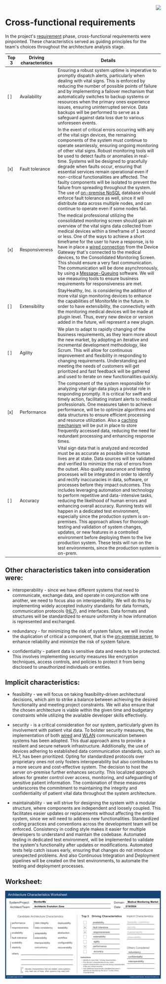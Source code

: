 <img src="https://www.techwell.com/sites/default/files/stories/images/cropped_teasers/Beth%20Romanik/2018/requirements-software-obsolete.png" align="right" height="64px" />

# Cross-functional requirements

In the project's [requirement](https://github.com/ArchitectsEvolutionZone/MonitorMe/blob/main/1.Requirements/ClientInitialRequirements.md) phase, cross-functional requirements were pinpointed.
These characteristics served as guiding principles for the team's choices throughout the architecture analysis stage.


| Top 3      | Driving characteristics       | Details |
|----------------|----------------|----------------|
| [ ] | Availability | Ensuring a robust system uptime is imperative to promptly dispatch alerts, particularly when dealing with vital signs. This is enforced by reducing the number of possible points of failure and by implementing a failover mechanism that automatically switches to backup systems or resources when the primary ones experience issues, ensuring uninterrupted service. Data backups will be performed to serve as a safeguard against data loss due to various unforeseen events.|
| [x] | Fault tolerance | In the event of critical errors occurring with any of the vital sign devices, the remaining components of the system must continue to operate seamlessly, ensuring ongoing monitoring of other vital signs. Robust monitoring tools will be used to detect faults or anomalies in real-time. Systems will be designed to gracefully degrade when faults occur, ensuring that essential services remain operational even if non-critical functionalities are affected. The faulty components will be isolated to prevent the failure from spreading throughout the system. The use of [on-premise NoSQL](https://github.com/ArchitectsEvolutionZone/MonitorMe/blob/main/3.ADR/ADR009-NoSQLOnPrem.md) database should enforce fault tolerance as well, since it will distribute data across multiple nodes, and can continue to operate even if some nodes fail.|
| [x] | Responsiveness | The medical professional utilizing the consolidated monitoring screen should gain an overview of the vital signs data collected from medical devices within a timeframe of 1 second or less. One of the ways to achieve a short timeframe for the user to have a response, is to have in place a [wired connection](https://github.com/ArchitectsEvolutionZone/MonitorMe/blob/main/3.ADR/ADR001-WiredCommunicationGatewayToCMS.md) from the Device Gateway that's connected to the medical devices, to the Consolidated Monitoring Screen. This should ensure a very fast communication. The communication will be done asynchronously, by using a [Message-Queuing](https://github.com/ArchitectsEvolutionZone/MonitorMe/blob/main/3.ADR/ADR007-MessagingBrokerForDeviceGateway.md) software. We will use measuring tools to ensure business requirements for responsiveness are met. |
| [ ] | Extensibility | StayHealthy, Inc. is considering the addition of more vital sign monitoring devices to enhance the capabilities of MonitorMe in the future. In order to have extensibility, the connectivity with the monitoring medical devices will be made at plugin level. Thus, every new device or version added in the future, will represent a new plugin. |
| [ ] | Agility | We plan to adapt to rapidly changing of the business requirements, as they learn more about the new market, by  adopting an iterative and incremental development methodology, like Scrum. This will allow for continuous improvement and flexibility in responding to changing requirements. Understanding and meeting the needs of customers will get prioritized and fast feedback will be gathered and used to iterate on new functionalities quickly.|
| [x] | Performance	| The component of the system responsible for analyzing vital sign data plays a pivotal role in responding promptly. It is critical for swift and timely action, facilitating instant alerts to medical professionals. One measures taken to achieve performance, will be to optimize algorithms and data structures to ensure efficient processing and resource utilization. Also a [caching mechanism](https://github.com/ArchitectsEvolutionZone/MonitorMe/blob/main/3.ADR/ADR010-InMemoryCaching.md) will be put in place to store frequently accessed data, reducing the need for redundant processing and enhancing response times.|
| [ ]	| Accuracy|	Vital sign data that is analyzed and recorded must be as accurate as possible since human lives are at stake. Data sources will be validated and verified to minimize the risk of errors from the outset. Also quality assurance and testing processes will be integrated in order to identify and rectify inaccuracies in data, software, or processes before they impact outcomes. This includes leveraging automation and technology to perform repetitive and data-intensive tasks, reducing the likelihood of human errors and enhancing overall accuracy. Running tests will happen in a dedicated test environment, especially since the production system is on-premises. This approach allows for thorough testing and validation of system changes, updates, or new features in a controlled environment before deploying them to the live production system. These tests will run on the test environments, since the production system is on-prem. |


## Other characteristics taken into consideration were:

- interoperability - since we have different systems that need to communicate, exchange data, and operate in conjunction with one another, we need to focus also on interoperability. We will do this by implementing widely accepted industry standards for data formats, communication protocols ([HL7](https://github.com/ArchitectsEvolutionZone/MonitorMe/blob/main/3.ADR/ADR002-HL7TransmissionToDeviceGateway.md)), and interfaces. Data formats and structures will be standardized to ensure uniformity in how information is represented and exchanged.
  
- redundancy - for minimizing the risk of system failure, we will involve the duplication of critical a component, that is the [on-premise server](https://github.com/ArchitectsEvolutionZone/MonitorMe/blob/main/3.ADR/ADR011-OnPremServerCluster.md), to enhance reliability and minimize the risk of system failure.
  
- confidentiality - patient data is sensitive data and needs to be protected. This involves implementing security measures like encryption techniques, access controls, and policies to protect it from being disclosed to unauthorized individuals or entities.

## Implicit characteristics:

- feasibility - we will focus on taking feasibility-driven architectural decisions, which aim to strike a balance between achieving the desired functionality and meeting project constraints. We will also ensure that the chosen architecture is viable within the given time and budgetary constraints while utilizing the available developer skills effectively.
  
- security - is a critical consideration for our system, particularly given its involvement with patient vital data. To bolster security measures, the implementation of both [wired](https://github.com/ArchitectsEvolutionZone/MonitorMe/blob/main/3.ADR/ADR003-WiredCommunicationGatewayToServer.md) and [WLAN](https://github.com/ArchitectsEvolutionZone/MonitorMe/blob/main/3.ADR/ADR004-WLANDataRequestsToServer.md) communication between systems has been adopted. This dual approach aims to provide a resilient and secure network infrastructure. Additionally, the use of devices adhering to established data communication standards, such as HL7, has been prioritized. Opting for standardized protocols over proprietary ones not only fosters interoperability but also contributes to a more secure and cost-effective system. The decision to host the server on-premise further enhances security. This localized approach allows for greater control over access, monitoring, and safeguarding of sensitive patient information. The combination of these measures underscores the commitment to maintaining the integrity and confidentiality of patient vital data throughout the system architecture.

- maintainability - we will strive for designing the system with a modular structure, where components are independent and loosely coupled. This facilitates easier updates or replacements without affecting the entire system, since we will need to address new functionalities. Standardized coding practices and conventions across the development team will be enforced. Consistency in coding style makes it easier for multiple developers to understand and maintain the codebase. Automated testing in dedicated test environment, will be implemented to validate the system's functionality after updates or modifications. Automated tests help catch issues early, ensuring that changes do not introduce unexpected problems. And also Continuous Integration and Deployment pipelines will be created on the test environments, to automate the testing and deployment processes. 

## Worksheet:

![Cross-functional requirements](https://github.com/ArchitectsEvolutionZone/MonitorMe/blob/main/1.Requirements/CrossFunctionalRequirements.png)
